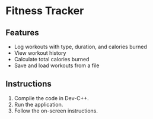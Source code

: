 # Fitness Tracker

## Features
- Log workouts with type, duration, and calories burned
- View workout history
- Calculate total calories burned
- Save and load workouts from a file

## Instructions
1. Compile the code in Dev-C++.
2. Run the application.
3. Follow the on-screen instructions.
